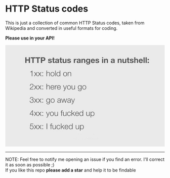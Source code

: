 # HTTP Status codes
This is just a collection of common HTTP Status codes, taken from Wikipedia and converted in useful formats for coding.

**Please use in your API!**


![Just for fun](B585lReIcAEv1yI.jpg)

---
NOTE: Feel free to notify me opening an issue if you find an error. I'll correct it as soon as possible ;)<br>
If you like this repo **please add a star** and help it to be findable
